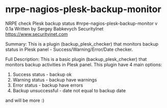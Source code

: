 # nrpe-nagios-plesk-backup-monitor
NRPE check Plesk backup status
#nrpe-nagios-plesk-backup-monitor v 0.1a 
Written by Sergey Babkevych SecurityInet https://www.securityinet.com

Summary:
This is a plugin (backup_plesk_checker) that monitors backup status in Plesk panel - Success/Warning/Error/Date checker.


Full Description:
This is a basic plugin (backup_plesk_checker) that monitors backup activities in Plesk panel.
This plugin have 4 main options:
1) Success status - backup ok
2) Warning status - backup have warnings
3) Error status - backup have errors
4) Backup unsuccessful - date not equal to backup date


and will be more :) 
